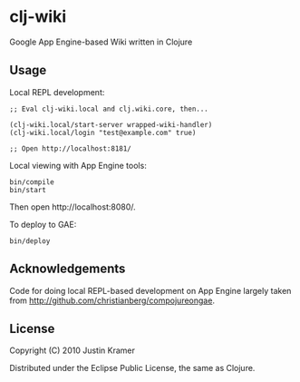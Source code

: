 # clj-wiki

Google App Engine-based Wiki written in Clojure

## Usage

Local REPL development:

    ;; Eval clj-wiki.local and clj.wiki.core, then...

    (clj-wiki.local/start-server wrapped-wiki-handler)
    (clj-wiki.local/login "test@example.com" true)

    ;; Open http://localhost:8181/

Local viewing with App Engine tools:

    bin/compile
    bin/start

Then open http://localhost:8080/.

To deploy to GAE:

    bin/deploy

## Acknowledgements

Code for doing local REPL-based development on App Engine largely taken from http://github.com/christianberg/compojureongae.

## License

Copyright (C) 2010 Justin Kramer

Distributed under the Eclipse Public License, the same as Clojure.
